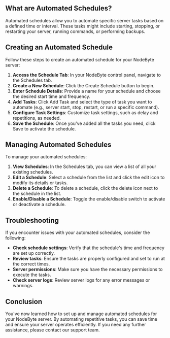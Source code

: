 ## What are Automated Schedules?

Automated schedules allow you to automate specific server tasks based on a defined time or interval. These tasks might include starting, stopping, or restarting your server, running commands, or performing backups.

## Creating an Automated Schedule

Follow these steps to create an automated schedule for your NodeByte server:

1. **Access the Schedule Tab**: In your NodeByte control panel, navigate to the Schedules tab.
2. **Create a New Schedule**: Click the Create Schedule button to begin.
3. **Enter Schedule Details**: Provide a name for your schedule and choose the desired start time and frequency.
4. **Add Tasks**: Click Add Task and select the type of task you want to automate (e.g., server start, stop, restart, or run a specific command).
5. **Configure Task Settings**: Customize task settings, such as delay and repetitions, as needed.
6. **Save the Schedule**: Once you've added all the tasks you need, click Save to activate the schedule.

## Managing Automated Schedules

To manage your automated schedules:

1. **View Schedules**: In the Schedules tab, you can view a list of all your existing schedules.
2. **Edit a Schedule**: Select a schedule from the list and click the edit icon to modify its details or tasks.
3. **Delete a Schedule**: To delete a schedule, click the delete icon next to the schedule in the list.
4. **Enable/Disable a Schedule**: Toggle the enable/disable switch to activate or deactivate a schedule.

## Troubleshooting

If you encounter issues with your automated schedules, consider the following:

- **Check schedule settings**: Verify that the schedule's time and frequency are set up correctly.
- **Review tasks**: Ensure the tasks are properly configured and set to run at the correct times.
- **Server permissions**: Make sure you have the necessary permissions to execute the tasks.
- **Check server logs**: Review server logs for any error messages or warnings.

## Conclusion
You've now learned how to set up and manage automated schedules for your NodeByte server. By automating repetitive tasks, you can save time and ensure your server operates efficiently. If you need any further assistance, please contact our support team.